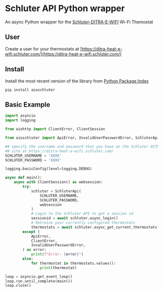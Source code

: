 # Schluter API Python wrapper
An async Python wrapper for the [Schluter-DITRA-E-WIFI](https://www.schluter.com/schluter-us/en_US/ditra-heat-wifi) Wi-Fi Themostat

## User
Create a user for your thermostats at [https://ditra-heat-e-wifi.schluter.com/](https://ditra-heat-e-wifi.schluter.com/)

## Install
Install the most recent version of the library from [Python Package Index](http://pypi.org)
```
pip install aioschluter
```

## Basic Example
```python
import asyncio
import logging

from aiohttp import ClientError, ClientSession

from aioschluter import ApiError, InvalidUserPasswordError, SchluterApi

## specify the username and password that you have on the Schluter DITRA-HEATER-E-WIFI
## site at https://ditra-heat-e-wifi.schluter.com/
SCHLUTER_USERNAME = 'XXXX'
SCHLUTER_PASSWORD = 'XXXX'

logging.basicConfig(level=logging.DEBUG)

async def main():
    async with ClientSession() as websession:
        try:
            schluter = SchluterApi(
                SCHLUTER_USERNAME,
                SCHLUTER_PASSWORD,
                websession
            )
            # Login to the Schluter API to get a session id
            sessionid = await schluter.async_login()
            # Retreive your currently configured thermostats
            thermostats = await schluter.async_get_current_thermostats(sessionid)
        except (
            ApiError,
            ClientError,
            InvalidUserPasswordError,
        ) as error:
            print(f"Error: {error}")
        else:
            for thermostat in thermostats.values():
                print(thermostat)

loop = asyncio.get_event_loop()
loop.run_until_complete(main())
loop.close()
```